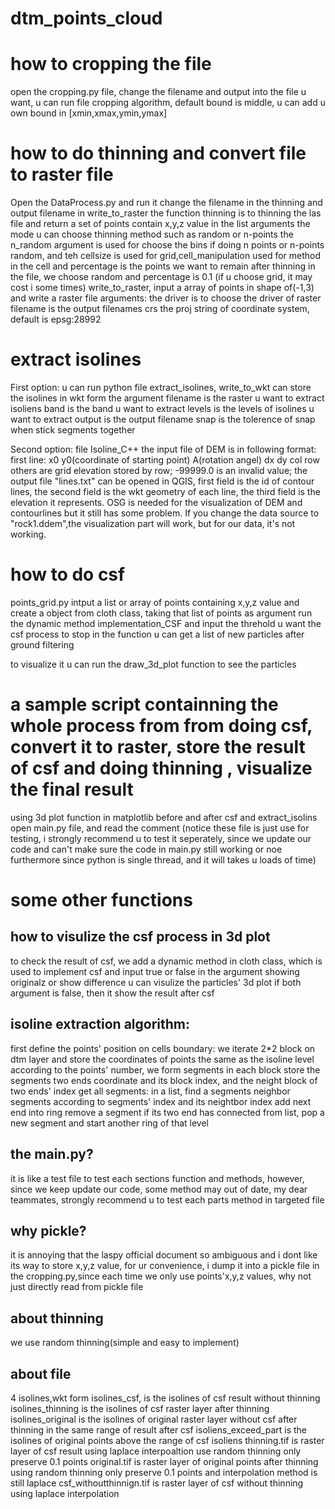 # dtm_points_cloud
# how to cropping the file
open the cropping.py file, change the filename and output into the file u want, u can run file cropping algorithm, default bound is middle, u can add u own bound in [xmin,xmax,ymin,ymax]

# how to do thinning and convert file to raster file
Open the DataProcess.py and run it change the filename in the thinning and output filename in write_to_raster
the function thinning is to thinning the las file and return a set of points contain x,y,z value in the list
arguments
the mode u can choose thinning method such as random or n-points 
the n_random argument is used for choose the bins if doing n points or n-points random, and teh cellsize is used for grid,cell_manipulation used for method in the cell
and percentage is the points we want to remain after thinning
in the file, we choose random and percentage is 0.1 
(if u choose grid, it may cost i some times)
write_to_raster, input a array of points in shape of(-1,3)
and write a raster file
arguments:
the driver is to choose the driver of raster
filename is the output filenames
crs the proj string of coordinate system, default is epsg:28992

# extract isolines
First option:
u can run python file extract_isolines, 
write_to_wkt can store the isolines in wkt form
the argument filename is the raster u want to extract isoliens
band is the band u want to extract
levels is the levels of isolines u want to extract
output is the output filename
snap is the tolerence of snap when stick segments together

Second option:
file Isoline_C++
the input file of DEM is in following format:
first line: x0  y0(coordinate of starting point)  A(rotation angel)  dx  dy  col  row 
others are grid elevation stored by row; -99999.0 is an invalid value;
the output file "lines.txt" can be opened in QGIS, first field is the id of contour lines, 
the second field is the wkt geometry of each line, the third field is the elevation it represents.
OSG is needed for the visualization of DEM and contourlines but it still has some problem.
If you change the data source to "rock1.ddem",the visualization part will work, but for our data, it's not working.

# how to do csf
points_grid.py
intput a list or array of points containing x,y,z value
and create a object from cloth class, taking that list of points as argument
run the dynamic method implementation_CSF and input the threhold u want the csf process to stop in the function
u can get a list of new particles after ground filtering

to visualize it u can run the draw_3d_plot function to see the particles

# a sample script containning the whole process from from doing csf, convert it to raster, store the result of csf and doing thinning , visualize the final result
using 3d plot function in matplotlib before and after csf and extract_isolins
open main.py file, and read the comment
(notice these file is just use for testing, i strongly recommend u to test it seperately, since we update our code and can't make sure the code in main.py still working or noe
furthermore since python is single thread, and it will takes u loads of time)
# some other functions
## how to visulize the csf process in 3d plot
to check the result of csf, we add a dynamic method in cloth class, which is used to implement csf
and input true or false in the argument showing originalz or show difference u can visulize the particles' 3d plot
if both argument is false, then it show the result after csf
## isoline extraction algorithm:
first define the points' position on cells boundary:
we iterate 2*2 block on dtm layer and store the coordinates of points the same as the isoline level
according to the points' number, we form segments in each block
store the segments two ends coordinate and its block index, and the neight block of two ends' index
get all segments:
in a list, find a segments neighbor segments according to segments' index and its neightbor index
add next end into ring
remove a segment if its two end has connected from list,
pop a new segment and start another ring of that level
## the main.py?
it is like a test file to test each sections function and methods, however, since we keep update our code, some method may out of date,
my dear teammates, strongly recommend u to test each parts method in targeted file
## why pickle?
it is annoying that the laspy official document so ambiguous and i dont like its way to store x,y,z value, for ur convenience, i dump it into a pickle file in the cropping.py,since each time we only use points'x,y,z values, why not just directly read from pickle file
## about thinning
we use random thinning(simple and easy to implement) 
## about file
4 isolines,wkt form
isolines_csf, is the isolines of csf result without thinning
isolines_thinning is the isolines of csf raster layer after thinning
isolines_original is the isolines of original raster layer without csf after thinning in the same range of result after csf
isoliens_exceed_part is the isolines of original points above the range of csf isoliens
thinning.tif is raster layer of csf result using laplace interpoaltion use random thinning only preserve 0.1 points
original.tif is raster layer of original points after thinning using random thinning only preserve 0.1 points and interpolation method is still laplace
csf_withoutthinnign.tif is raster layer of csf without thinning using laplace interpolation
